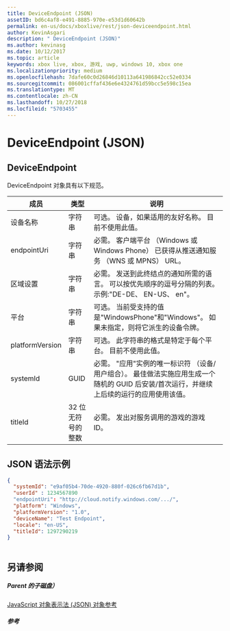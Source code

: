 ```yaml
---
title: DeviceEndpoint (JSON)
assetID: bd6c4af8-e491-8885-970e-e53d1d60642b
permalink: en-us/docs/xboxlive/rest/json-deviceendpoint.html
author: KevinAsgari
description: " DeviceEndpoint (JSON)"
ms.author: kevinasg
ms.date: 10/12/2017
ms.topic: article
keywords: xbox live, xbox, 游戏, uwp, windows 10, xbox one
ms.localizationpriority: medium
ms.openlocfilehash: 7dafe60c0d26846d10113a641986842cc52e0334
ms.sourcegitcommit: 086001cffaf436e6e4324761d59bcc5e598c15ea
ms.translationtype: MT
ms.contentlocale: zh-CN
ms.lasthandoff: 10/27/2018
ms.locfileid: "5703455"
---
```

# <a name="deviceendpoint-json"></a>DeviceEndpoint (JSON)
 
<a id="ID4EO"></a>

 
## <a name="deviceendpoint"></a>DeviceEndpoint
 
DeviceEndpoint 对象具有以下规范。
 
| 成员| 类型| 说明| 
| --- | --- | --- | 
| 设备名称| 字符串| 可选。 设备，如果适用的友好名称。 目前不使用此值。| 
| endpointUri| 字符串| 必需。 客户端平台 （Windows 或 Windows Phone） 已获得从推送通知服务 （WNS 或 MPNS） URL。| 
| 区域设置| 字符串| 必需。 发送到此终结点的通知所需的语言。 可以按优先顺序的逗号分隔的列表。 示例:"DE-DE、 EN-US、 en"。| 
| 平台| 字符串| 可选。 当前受支持的值是"WindowsPhone"和"Windows"。 如果未指定，则将它派生的设备令牌。| 
| platformVersion| 字符串| 可选。 此字符串的格式是特定于每个平台。 目前不使用此值。| 
| systemId| GUID| 必需。 "应用"实例的唯一标识符 （设备/用户组合）。 最佳做法实施应用生成一个随机的 GUID 后安装/首次运行，并继续上后续的运行的应用使用该值。| 
| titleId| 32 位无符号的整数| 必需。 发出对服务调用的游戏的游戏 ID。| 
  
<a id="ID4EGD"></a>

 
## <a name="sample-json-syntax"></a>JSON 语法示例
 

```json
{
  "systemId": "e9af05b4-70de-4920-880f-026c6fb67d1b",
  "userId" : 1234567890
  "endpointUri": "http://cloud.notify.windows.com/.../",
  "platform": "Windows",
  "platformVersion": "1.0",
  "deviceName": "Test Endpoint",
  "locale": "en-US",
  "titleId": 1297290219
}
    
```

  
<a id="ID4EPD"></a>

 
## <a name="see-also"></a>另请参阅
 
<a id="ID4ERD"></a>

 
##### <a name="parent"></a>Parent 的子磁盘） 

[JavaScript 对象表示法 (JSON) 对象参考](atoc-xboxlivews-reference-json.md)

  
<a id="ID4E4D"></a>

 
##### <a name="reference"></a>参考   